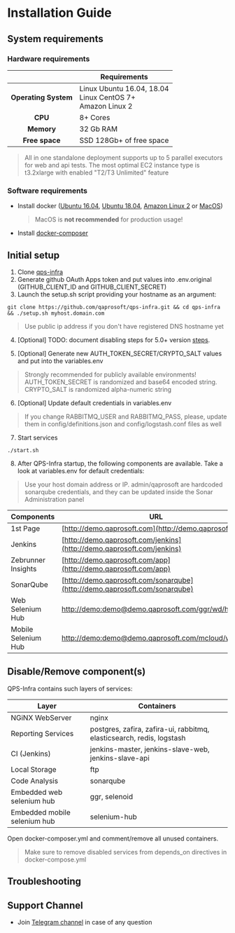 # Installation Guide

## System requirements 

### Hardware requirements

|                         	| Requirements                                                     	|
|:-----------------------:	|------------------------------------------------------------------	|
| <b>Operating System</b> 	| Linux Ubuntu 16.04, 18.04<br> Linux CentOS 7+<br> Amazon Linux 2 	|
| <b>       CPU      </b> 	| 8+ Cores                                                         	|
| <b>      Memory    </b> 	| 32 Gb RAM                                                        	|
| <b>    Free space  </b> 	| SSD 128Gb+ of free space                                         	|

> All in one standalone deployment supports up to 5 parallel executors for web and api tests. The most optimal EC2 instance type is t3.2xlarge with enabled "T2/T3 Unlimited" feature

### Software requirements

* Install docker ([Ubuntu 16.04](https://www.digitalocean.com/community/tutorials/how-to-install-and-use-docker-on-ubuntu-16-04), [Ubuntu 18.04](https://www.digitalocean.com/community/tutorials/how-to-install-and-use-docker-on-ubuntu-18-04), [Amazon Linux 2](https://docs.aws.amazon.com/AmazonECS/latest/developerguide/docker-basics.html) or [MacOS](https://pilsniak.com/how-to-install-docker-on-mac-os-using-brew/))
  > MacOS is <b>not recommended</b> for production usage!
  
* Install [docker-composer](https://docs.docker.com/compose/install/#install-compose)

## Initial setup

1. Clone [qps-infra](https://github.com/qaprosoft/qps-infra)
2. Generate github OAuth Apps token and put values into .env.original (GITHUB_CLIENT_ID and GITHUB_CLIENT_SECRET)
3. Launch the setup.sh script providing your hostname as an argument:<br>
  ```
  git clone https://github.com/qaprosoft/qps-infra.git && cd qps-infra && ./setup.sh myhost.domain.com
  ```
  > Use public ip address if you don't have registered DNS hostname yet
  
4. [Optional] TODO: document disabling steps for 5.0+ version [steps](#disableremove-components).
  
5. [Optional] Generate new AUTH_TOKEN_SECRET/CRYPTO_SALT values and put into the variables.env
  > Strongly recommended for publicly available environments! AUTH_TOKEN_SECRET is randomized and base64 encoded string. CRYPTO_SALT is randomized alpha-numeric string

6. [Optional] Update default credentials in variables.env
  > If you change RABBITMQ_USER and RABBITMQ_PASS, please, update them in config/definitions.json and config/logstash.conf files as well
 
7. Start services<br>
  ```
  ./start.sh
  ```
  
8. After QPS-Infra startup, the following components are available. Take a look at variables.env for default credentials:
  > Use your host domain address or IP.
  > admin/qaprosoft are hardcoded sonarqube credentials, and they can be updated inside the Sonar Administration panel
  
| Components          	| URL                                                                                                    	|
|---------------------	|--------------------------------------------------------------------------------------------------------	|
| 1st Page            	| [http://demo.qaprosoft.com](http://demo.qaprosoft.com)                                                 	|
| Jenkins             	| [http://demo.qaprosoft.com/jenkins](http://demo.qaprosoft.com/jenkins)                                 	|
| Zebrunner Insights  	| [http://demo.qaprosoft.com/app](http://demo.qaprosoft.com/app)                                         	|
| SonarQube           	| [http://demo.qaprosoft.com/sonarqube](http://demo.qaprosoft.com/sonarqube)                             	|
| Web Selenium Hub    	| [http://demo:demo@demo.qaprosoft.com/ggr/wd/hub](http://demo:demo@demo.qaprosoft.com/ggr/wd/hub)       	|
| Mobile Selenium Hub 	| [http://demo:demo@demo.qaprosoft.com/mcloud/wd/hub](http://demo:demo@demo.qaprosoft.com/mcloud/wd/hub) 	|


## Disable/Remove component(s)
QPS-Infra contains such layers of services:

| Layer                        	| Containers                                                           	|
|------------------------------	|----------------------------------------------------------------------	|
| NGiNX WebServer              	| nginx                                                                	|
| Reporting Services           	| postgres, zafira, zafira-ui, rabbitmq, elasticsearch, redis, logstash	|
| CI (Jenkins)                 	| jenkins-master, jenkins-slave-web, jenkins-slave-api                 	|
| Local Storage                	| ftp                                                                  	|
| Code Analysis                	| sonarqube                                                            	|
| Embedded web selenium hub    	| ggr, selenoid                                                        	|
| Embedded mobile selenium hub 	| selenium-hub                                                         	|
  
Open docker-composer.yml and comment/remove all unused containers.
> Make sure to remove disabled services from depends_on directives in docker-compose.yml

## Troubleshooting

## Support Channel

* Join [Telegram channel](https://t.me/qps_infra) in case of any question
